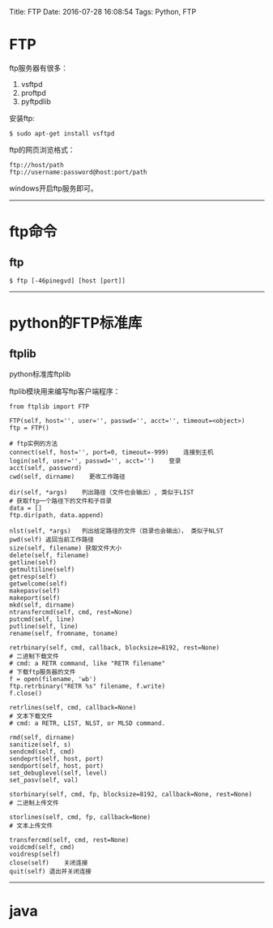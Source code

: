 Title: FTP
Date: 2016-07-28 16:08:54
Tags: Python, FTP



# FTP

ftp服务器有很多：

1. vsftpd
2. proftpd
3. pyftpdlib

安装ftp:

    $ sudo apt-get install vsftpd

ftp的网页浏览格式：

    ftp://host/path
    ftp://username:password@host:port/path

windows开启ftp服务即可。

***

# ftp命令

## ftp

    $ ftp [-46pinegvd] [host [port]]

***

# python的FTP标准库

## ftplib

python标准库ftplib

ftplib模块用来编写ftp客户端程序：

    from ftplib import FTP

    FTP(self, host='', user='', passwd='', acct='', timeout=<object>)
    ftp = FTP()

    # ftp实例的方法
    connect(self, host='', port=0, timeout=-999)    连接到主机
    login(self, user='', passwd='', acct='')    登录
    acct(self, password)
    cwd(self, dirname)    更改工作路径

    dir(self, *args)    列出路径（文件也会输出）, 类似于LIST
    # 获取ftp一个路径下的文件和子目录
    data = []
    ftp.dir(path, data.append)

    nlst(self, *args)   列出给定路径的文件（目录也会输出）， 类似于NLST
    pwd(self) 返回当前工作路径
    size(self, filename) 获取文件大小
    delete(self, filename)
    getline(self)
    getmultiline(self)
    getresp(self)
    getwelcome(self)
    makepasv(self)
    makeport(self)
    mkd(self, dirname)
    ntransfercmd(self, cmd, rest=None)
    putcmd(self, line)
    putline(self, line)
    rename(self, fromname, toname)

    retrbinary(self, cmd, callback, blocksize=8192, rest=None)
    # 二进制下载文件
    # cmd: a RETR command, like "RETR filename"
    # 下载ftp服务器的文件
    f = open(filename, 'wb')
    ftp.retrbinary("RETR %s" filename, f.write)
    f.close()

    retrlines(self, cmd, callback=None)
    # 文本下载文件
    # cmd: a RETR, LIST, NLST, or MLSD command.

    rmd(self, dirname)
    sanitize(self, s)
    sendcmd(self, cmd)
    sendeprt(self, host, port)
    sendport(self, host, port)
    set_debuglevel(self, level)
    set_pasv(self, val)

    storbinary(self, cmd, fp, blocksize=8192, callback=None, rest=None)
    # 二进制上传文件

    storlines(self, cmd, fp, callback=None)
    # 文本上传文件

    transfercmd(self, cmd, rest=None)
    voidcmd(self, cmd)
    voidresp(self)
    close(self)    关闭连接
    quit(self) 退出并关闭连接

***

# java
